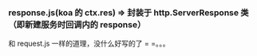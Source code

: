 ### response.js(koa 的 ctx.res) => 封装于 http.ServerResponse 类（即新建服务时回调内的 response）

和 request.js 一样的道理，没什么好写的了 = =。。。
